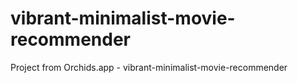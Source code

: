 # vibrant-minimalist-movie-recommender
Project from Orchids.app - vibrant-minimalist-movie-recommender
